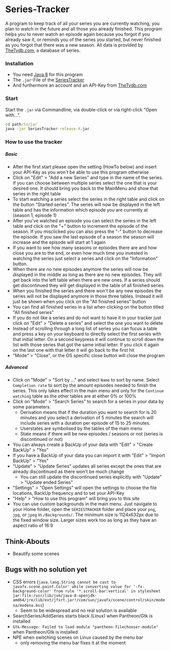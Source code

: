 # Series-Tracker

A program to keep track of all your series you are currently watching, you plan to watch in the future and all those you already finished. This program helps you to never watch an episode again because you forgot if you already saw it, or reminds you of the series you started, but never finished as you forgot that there was a new season.
All data is provided by [TheTvdb.com](https://www.thetvdb.com/), a database of series.

### Installation
* You need [Java 8](https://java.com/de/download/manual.jsp) for this program
* The `.jar`-File of the [SeriesTracker](https://github.com/Kraisie/SeriesTracker/releases)
* And furthermore an account and an API-Key from [TheTvdb.com](https://www.thetvdb.com/member/api) 

### Start
Start the `.jar` via Commandline, via double-click or via right-click "Open with...".
```cmd
cd path/to/jar
java -jar SeriesTracker-release-X.jar
```

### How to use the tracker
##### Basic
* After the first start please open the setting (HowTo below) and insert your API-Key as you won't be able to use this program otherwise
* Click on "Edit" > "Add a new Series" and type in the name of the series. If you can choose between multiple series select the one that is your desired one. It should bring you back to the MainMenu and show that series in the right table
* To start watching a series select the series in the right table and click on the button "Started series". The series will now be displayed in the left table and has the information which episode you are currently at (season 1, episode 1)
* After you've watched an episode you can select the series in the left table and click on the "+" button to increment the episode of the season. If you misclicked you can also press the "-" button to decrease the episode. If you saw the last episode of a season the season will increase and the episode will start at 1 again
* If you want to see how many seasons or episodes there are and how close you are to the end, or even how much time you invested in watching the series just select a series and click on the "Information" button.
* When there are no new episodes anymore the series will now be displayed in the middle as long as there are no new episodes. They will get back into the left table when there are new ones. If a series should get discontinued they will get displayed in the table of all finished series
* When you finished the series and there won't be any new episodes the series will not be displayed anymore in those three tables. Instead it will just be shown when you click on the "All finished series" button
* You can find all finished series in a list when clicking on the button titled "All finished series"
* If you do not like a series and do not want to have it in your tracker just click on "Edit" > "Delete a series" and select the one you want to delete
* Instead of scrolling through a long list of series you can focus a table and press a key on your keyboard to directly select the first series with that initial letter. On a second keypress it will continue to scroll down the list with those series that got the same initial letter. If you click it again on the last one with that letter it will go back to the first hit
* "Mode" > "Close", or the OS specific close button will close the program

##### Advanced
* Click on "Mode" > "Sort by ..." and select `Name` to sort by name. Select `Completion rate` to sort by the amount episodes needed to finish the series. This only takes effect in the main menu and only for the `Continue watching` table as the other tables are at either 0% or 100%
* Click on "Mode" > "Search Series" to search for a series in your data by some parameters.
    * Derivation means that if the duration you want to search for is 20 minutes and you select a derivation of 5 minutes the search will include series with a duration per episode of 15 to 25 minutes.
    * Userstates are symbolised by the tables of the main menu
    * State means if there will be new episodes / seasons or not (series is discontinued or not)
* You can always create a BackUp of your data with "Edit" > "Create BackUp" > "Yes"
* If you have a BackUp of your data you can import it with "Edit" > "Import BackUp" > "Yes"
* "Update" > "Update Series" updates all series except the ones that are already discontinued as there won't be much change
    * You can still update the discontinued series explicitly with "Update" > "Update ended Series"
* "Settings" > "Open Settings" will open the settings to choose the file locations, BackUp frequency and to set your API-Key
* "Help" > "How to use this program" will bring you to this site
* You can use custom backgrounds in the main menu. Just navigate to your Home folder, open the `SERIESTRACKER` folder and place your `png`, `jpg`, or `jpeg` in `/Backgrounds/`. The minimum size is 1124x632px due to the fixed window size. Larger sizes work too as long as they have an aspect ratio of 16:9

## Think-Abouts
* Beautify some scenes

## Bugs with no solution yet
* CSS errors (`java.lang.String cannot be cast to javafx.scene.paint.Color' while converting value for '-fx-background-color' from rule '*.scroll-bar:vertical' in stylesheet jar:file:/usr/lib/jvm/java-8-openjdk-amd64/jre/lib/ext/jfxrt.jar!/com/sun/javafx/scene/control/skin/modena/modena.bss`)
    * Seem to be widespread and no real solution is available
* SearchSeries/AddSeries starts black (Linux) when Pantheon/Gtk is installed
* `Gtk-Message: Failed to load module "pantheon-filechooser-module"` when Pantheon/Gtk is installed
* NPE when switching scenes on Linux caused by the menu bar
    * only removing the menu bar fixes it at the moment